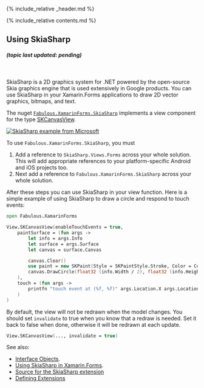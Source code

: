 {% include_relative _header.md %}

{% include_relative contents.md %}

Using SkiaSharp
------
##### (topic last updated: pending)
<br /> 

SkiaSharp is a 2D graphics system for .NET powered by the open-source Skia graphics engine that is used extensively in Google products. You can use SkiaSharp in your Xamarin.Forms applications to draw 2D vector graphics, bitmaps, and text.

The nuget [`Fabulous.XamarinForms.SkiaSharp`](https://www.nuget.org/packages/Fabulous.XamarinForms.SkiaSharp) implements a view component for the type [SKCanvasView](https://developer.xamarin.com/api/type/SkiaSharp.Views.Forms.SKCanvasView/).

[![SkiaSharp example from Microsoft](https://docs.microsoft.com/en-us/xamarin/xamarin-forms/user-interface/graphics/skiasharp/curves/arcs-images/anglearc-small.png)](https://docs.microsoft.com/en-us/xamarin/xamarin-forms/user-interface/graphics/skiasharp/curves/arcs-images/anglearc-small.png)

To use `Fabulous.XamarinForms.SkiaSharp`, you must

1. Add a reference to `SkiaSharp.Views.Forms` across your whole solution.  This will add appropriate references to your platform-specific Android and iOS projects too.
2. Next add a reference to `Fabulous.XamarinForms.SkiaSharp` across your whole solution.

After these steps you can use SkiaSharp in your view function. Here is a simple example of using SkiaSharp to
draw a circle and respond to touch events:

```fsharp
open Fabulous.XamarinForms

View.SKCanvasView(enableTouchEvents = true,
    paintSurface = (fun args ->
        let info = args.Info
        let surface = args.Surface
        let canvas = surface.Canvas

        canvas.Clear()
        use paint = new SKPaint(Style = SKPaintStyle.Stroke, Color = Color.Red.ToSKColor(), StrokeWidth = 25.0f)
        canvas.DrawCircle(float32 (info.Width / 2), float32 (info.Height / 2), 100.0f, paint)
    ),
    touch = (fun args ->
        printfn "touch event at (%f, %f)" args.Location.X args.Location.Y
    )
)
```

By default, the view will not be redrawn when the model changes. You should set `invalidate` to true when you know that a redraw is needed. Set it back to false when done, otherwise it will be redrawn at each update.
```fsharp
View.SKCanvasView(..., invalidate = true)
```

See also:

* [Interface Objects](views-interface-objects.md).
* [Using SkiaSharp in Xamarin.Forms](https://docs.microsoft.com/en-us/xamarin/xamarin-forms/user-interface/graphics/skiasharp/).
* [Source for the SkiaSharp extension](https://github.com/fsprojects/Fabulous/blob/master/Fabulous.XamarinForms/extensions/SkiaSharp/SkiaSharp.fs)
* [Defining Extensions](views-extending.md)
